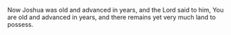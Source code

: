 Now Joshua was old and advanced in years, and the Lord said to him, You are old and advanced in years, and there remains yet very much land to possess.
